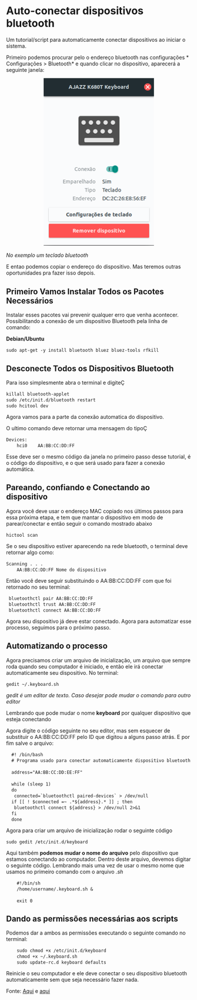 # Auto-conectar dispositivos bluetooth

Um tutorial/script para automaticamente conectar dispositivos ao iniciar o sistema.

Primeiro podemos procurar pelo o endereço bluetooth nas configurações * Configurações > Bluetooth* e quando clicar no dispositivo, aparecerá a seguinte janela:

<p align="center">
  <img width="300" src="https://raw.githubusercontent.com/Arthurcn96/Bluetooth-Auto-Connect/master/data/Bluetooth.png">
</p>

*No exemplo um teclado bluetooth*

E entao podemos copiar o endereço do dispositivo. Mas teremos outras oportunidades pra fazer isso depois.


## Primeiro Vamos Instalar Todos os Pacotes Necessários
Instalar esses pacotes vai prevenir qualquer erro que venha acontecer. Possibilitando a conexão de um dispositivo Bluetooth pela linha de comando:

  **Debian/Ubuntu**

    sudo apt-get -y install bluetooth bluez bluez-tools rfkill

## Desconecte Todos os Dispositivos Bluetooth
Para isso simplesmente abra o terminal e digiteÇ

    killall bluetooth-applet
    sudo /etc/init.d/bluetooth restart
    sudo hcitool dev
    

Agora vamos para a parte da conexão automatica do dispositivo.

O ultimo comando deve retornar uma mensagem do tipoÇ

    Devices:
        hci0    AA:BB:CC:DD:FF

Esse deve ser o mesmo código da janela no primeiro passo desse tutorial, é o código do dispositivo, e o que será usado para fazer a conexão automática.

## Pareando, confiando e Conectando ao dispositivo

Agora você deve usar o endereço MAC copiado nos últimos passos para essa próxima etapa, e tem que mantar o dispositivo em modo de parear/conectar e então seguir o comando mostrado abaixo

    hictool scan

Se o seu dispositivo estiver aparecendo na rede bluetooth, o terminal deve retornar algo como:

    Scanning . . .
        AA:BB:CC:DD:FF Nome do dispositivo

Então você deve seguir substituindo o AA:BB:CC:DD:FF com que foi retornado no seu terminal:

     bluetoothctl pair AA:BB:CC:DD:FF
     bluetoothctl trust AA:BB:CC:DD:FF
     bluetoothctl connect AA:BB:CC:DD:FF
      
Agora seu dispositivo já deve estar conectado. Agora para automatizar esse processo, seguimos para o próximo passo.

## Automatizando o processo

Agora precisamos criar um arquivo de inicialização, um arquivo que sempre roda quando seu computador é iniciado, e então ele irá conectar automaticamente seu dispositivo.
No terminal:

    gedit ~/.keyboard.sh
*gedit é um editor de texto. Caso desejar pode mudar o comando para outro editor*

Lembrando que pode mudar o nome **keyboard** por qualquer dispositivo que esteja conectando

Agora digite o código seguinte no seu editor, mas sem esquecer de substituir o AA:BB:CC:DD:FF pelo ID que digitou a alguns passo atrás. E por fim salve o arquivo:

  
      #! /bin/bash
      # Programa usado para conectar automaticamente dispositivo bluetooth

      address="AA:BB:CC:DD:EE:FF"

      while (sleep 1)
      do
       connected=`bluetoothctl paired-devices` > /dev/null
      if [[ ! $connected =~ .*${address}.* ]] ; then
       bluetoothctl connect ${address} > /dev/null 2>&1
      fi
      done
  

Agora para criar um arquivo de inicialização rodar o seguinte código

    sudo gedit /etc/init.d/keyboard

Aqui também **podemos mudar o nome do arquivo** pelo dispositivo que estamos conectando ao computador. Dentro deste arquivo, devemos digitar o seguinte código. Lembrando mais uma vez de usar o mesmo nome que usamos no primeiro comando com o arquivo *.sh*

      
        #!/bin/sh
        /home/username/.keyboard.sh &

        exit 0
      
## Dando as permissões necessárias aos scripts

Podemos dar a ambos as permissões executando o seguinte comando no terminal:

      
        sudo chmod +x /etc/init.d/keyboard
        chmod +x ~/.keyboard.sh
        sudo update-rc.d keyboard defaults
      

Reinicie o seu computador e ele deve conectar o seu dispositivo bluetooth automaticamente sem que seja necessário fazer nada.


Fonte: [Aqui](https://ubuntuforums.org/showthread.php?t=1643386&highlight=bluetooth) e [aqui](https://askubuntu.com/questions/17504/how-can-i-have-a-bluetooth-keyboard-auto-connect-at-startup)
